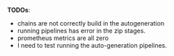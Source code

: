 **TODOs**:

* chains are not correctly build in the autogeneration 
* running pipelines has error in the zip stages.
* prometheus metrics are all zero
* I need to test running the auto-generation pipelines.
